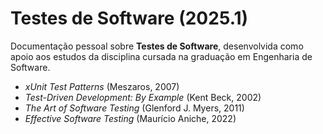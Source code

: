 <link rel="stylesheet" href="css/night-sky.css">

  <div class="sky">
    <div class="stars"></div>
    <div class="stars-cross"></div>
    <div class="stars-cross-aux"></div>
    <div class="night">
      <!-- shooting stars will be injected via JS -->
    </div>
  </div>

# Testes de Software (2025.1)

Documentação pessoal sobre **Testes de Software**, desenvolvida como apoio aos estudos da disciplina cursada na graduação em Engenharia de Software.

- _xUnit Test Patterns_ (Meszaros, 2007)
- _Test-Driven Development: By Example_ (Kent Beck, 2002)
- _The Art of Software Testing_ (Glenford J. Myers, 2011)
- _Effective Software Testing_ (Maurício Aniche, 2022)
